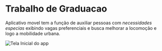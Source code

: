 # Trabalho de Graduacao
Aplicativo movel tem a função de auxiliar pessoas com <em>necessidades especias</em> exibindo  vagas preferenciais e busca  melhorar a locomoção e logo a mobilidade urbana.

![Tela Inicial do app](https://github.com/allefsousa/TrabalhoGraduacao/blob/master/app/src/main/res/drawable/openapp.png)
